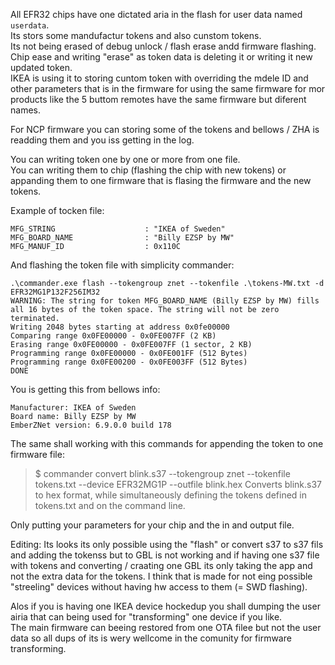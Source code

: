 All EFR32 chips have one dictated aria in the flash for user data named `userdata`.  
Its stors some mandufactur tokens and also cunstom tokens.  
Its not being erased of debug unlock / flash erase andd firmware flashing. Chip ease and writing "erase" as token data is deleting it or writing it new updated token.   
IKEA is using it to storing cuntom token with overriding the mdele ID and other parameters that is in the firmware for using the same firmware for mor products like the 5 buttom remotes have the same firmware but diferent names.  

For NCP firmware you can storing some of the tokens and bellows / ZHA is readding them and you iss getting in the log.  

You can writing token one by one or more from one file.  
You can writing them to chip (flashing the chip with new tokens) or appanding them to one firmware that is flasing the firmware and the new tokens.  


Example of tocken file:
```
MFG_STRING                    : "IKEA of Sweden"
MFG_BOARD_NAME                : "Billy EZSP by MW"
MFG_MANUF_ID                  : 0x110C
```
And flashing the token file with simplicity commander:
```
.\commander.exe flash --tokengroup znet --tokenfile .\tokens-MW.txt -d EFR32MG1P132F256IM32
WARNING: The string for token MFG_BOARD_NAME (Billy EZSP by MW) fills all 16 bytes of the token space. The string will not be zero terminated.
Writing 2048 bytes starting at address 0x0fe00000
Comparing range 0x0FE00000 - 0x0FE007FF (2 KB)
Erasing range 0x0FE00000 - 0x0FE007FF (1 sector, 2 KB)
Programming range 0x0FE00000 - 0x0FE001FF (512 Bytes)
Programming range 0x0FE00200 - 0x0FE003FF (512 Bytes)
DONE
```
You is getting this from bellows info:
```
Manufacturer: IKEA of Sweden
Board name: Billy EZSP by MW
EmberZNet version: 6.9.0.0 build 178

```
The same shall working with this commands for appending the token to one firmware file:
>$ commander convert blink.s37 --tokengroup znet --tokenfile tokens.txt --device EFR32MG1P --outfile blink.hex Converts blink.s37 to hex format, while simultaneously defining the tokens defined in tokens.txt and on the command line.

Only putting your parameters for your chip and the in and output file.  

Editing: Its looks its only possible using the "flash" or convert s37 to s37 fils and adding the tokenss but to GBL is not working and if having one s37 file with tokens and converting / craating one GBL its only taking the app and not the extra data for the tokens.
I think that is made for not eing possible "streeling" devices without having hw access to them (= SWD flashing).

Alos if you is having one IKEA device hockedup you shall dumping the user airia that can being used for "transforming" one device if you like.  
The main firmware can beeing restored from one OTA filee but not the user data so all dups of its is wery wellcome in the comunity for firmware transforming.
